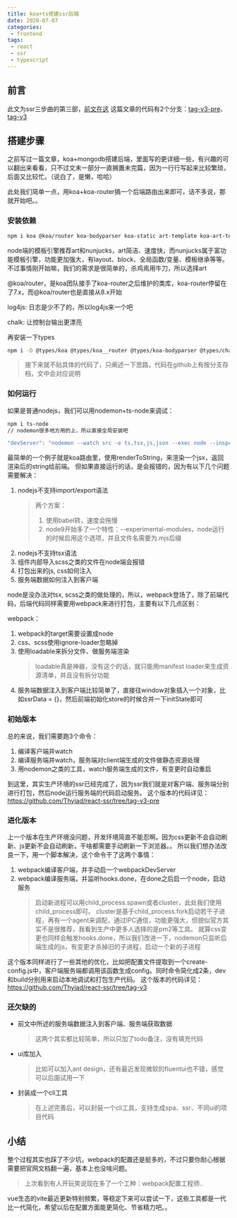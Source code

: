 ```yaml
---
title: koa+ts搭建ssr后端
date: 2020-07-07
categories:
 - frontend
tags:
 - react
 - ssr
 - typescript
---
```


## 前言
此文为ssr三步曲的第三部，[前文在这](https://www.keepjs.com/_posts/2020-06-18-%E4%BD%BF%E7%94%A8react-router+hooks%E6%90%AD%E5%BB%BA%E5%9F%BA%E7%A1%80%E6%A1%86%E6%9E%B6.html)
这篇文章的代码有2个分支：[tag-v3-pre](https://github.com/Thyiad/react-ssr/tree/tag-v3-pre)、[tag-v3](https://github.com/Thyiad/react-ssr/tree/tag-v3)

## 搭建步骤
之前写过一篇文章，koa+mongodb搭建后端，里面写的更详细一些，有兴趣的可以翻出来看看，只不过文末一部分一直搁置未完篇，因为一行行写起来比较繁琐，后面又比较忙。（说白了，是懒，哈哈）

此处我们简单一点，用koa+koa-router搞一个后端路由出来即可，话不多说，那就开始吧。。

### 安装依赖
``` bash
npm i koa @koa/router koa-bodyparser koa-static art-template koa-art-template log4js chalk
```
node端的模板引擎推荐art和nunjucks，art简洁、速度快，而nunjucks属于富功能模板引擎，功能更加强大，有layout、block、全局函数/变量、模板继承等等。
不过事情刚开始嘛，我们的需求是很简单的，杀鸡焉用牛刀，所以选择art

@koa/router，是koa团队接手了koa-router之后维护的类库，koa-router停留在了7.x，而@koa/router也是直接从8.x开始

log4js: 日志是少不了的，所以log4js来一个吧

chalk: 让控制台输出更漂亮

再安装一下types
``` bash
npm i -D @types/koa @types/koa__router @types/koa-bodyparser @types/chalk
```

> 接下来就不贴具体的代码了，只阐述一下思路，代码在github上有按分支存档，文中会对应说明

### 如何运行
如果是普通nodejs，我们可以用nodemon+ts-node来调试：
``` bash
npm i ts-node
// nodemon很多地方用的上，所以直接全局安装吧
```
``` js
"devServer": "nodemon --watch src -e ts,tsx,js,json --exec node --inspect=127.0.0.1:9229 -r ts-node/register ./src/server/app.ts",
```

最简单的一个例子就是koa路由里，使用renderToString，来渲染一个jsx，返回渲染后的string给前端。
但如果直接运行的话，是会报错的，因为有以下几个问题需要解决：
1. nodejs不支持import/export语法
    > 两个方案：
    > 1. 使用babel转，速度会拖慢
    > 2. node9开始多了一个特性：--experimental-modules，node运行的时候启用这个选项，并且文件名需要为.mjs后缀
2. nodejs不支持tsx语法
3. 组件内部导入scss之类的文件在node端会报错
4. 打包出来的js, css如何注入
5. 服务端数据如何注入到客户端

node是没办法对tsx, scss之类的做处理的，所以，webpack登场了，除了前端代码，后端代码同样需要用webpack来进行打包，主要有以下几点区别：

webpack：
1. webpack的target需要设置成node
2. css、scss使用ignore-loader忽略掉
3. 使用loadable来拆分文件、做服务端渲染
    > loadable真是神器，没有这个的话，就只能用manifest loader来生成资源清单，并且没有拆分功能
4. 服务端数据注入到客户端比较简单了，直接往window对象插入一个对象，比如ssrData = {}，然后前端初始化store的时候合并一下initState即可

### 初始版本
总的来说，我们需要跑3个命令：
1. 编译客户端并watch
2. 编译服务端并watch，服务端对client端生成的文件做静态资源处理
3. 用nodemon之类的工具，watch服务端生成的文件，有变更时自动重启

到这里，其实生产环境的ssr已经完成了，因为ssr我们就是对客户端、服务端分别进行打包，然后node运行服务端的代码启动服务。
这个版本的代码详见：https://github.com/Thyiad/react-ssr/tree/tag-v3-pre

### 进化版本
上一个版本在生产环境没问题，开发环境简直不能忍啊。因为css更新不会自动刷新、js更新不会自动刷新，干啥都需要手动刷新一下浏览器。。
所以我们想办法改良一下，用一个脚本解决，这个命令干了这两个事情：
1. webpack编译客户端，并手动启一个webpackDevServer
2. webpack编译服务端，并监听hooks.done，在done之后启一个node，启动服务
    > 启动新进程可以用child_process.spawn或者cluster，此处我们使用child_process即可。
    > cluster是基于child_process.fork启动若干子进程，再有一个agent来调配，通过IPC通信，功能更强大，但貌似官方其实不是很推荐，我看到生产中更多人选择的是pm2等工具。
    > 就算css变更也同样会触发hooks.done，所以我们改进一下，nodemon只监听后端生成的js，有变更才杀掉旧的子进程，启动一个新的子进程

这个版本同样进行了一些其他的优化，比如把配置文件提取到一个create-config.js中，客户端服务端都调用该函数生成config。同时命令简化成2条，dev和build分别用来启动本地调试和打包生产代码。
这个版本的代码详见：https://github.com/Thyiad/react-ssr/tree/tag-v3

### 还欠缺的
- 前文中所述的服务端数据注入到客户端、服务端获取数据
    > 这两个其实都比较简单，所以只加了todo备注，没有填充代码
- ui库加入
    > 比如可以加入ant design，还有最近发现微软的fluentui也不错，感觉可以后面试用一下
- 封装成一个cli工具
    > 在上述完善后，可以封装一个cli工具，支持生成spa、ssr、不同ui的项目代码

## 小结
整个过程其实也踩了不少坑，webpack的配置还是挺多的，不过只要你耐心根据需要把官网文档翻一遍，基本上也没啥问题。
> 上次看到有人开玩笑说现在多了一个工种：webpack配置工程师..

vue生态的vite最近更新特别频繁，等稳定下来可以尝试一下，这些工具都是一代比一代简化，希望以后在配置方面能更简化、节省精力吧。。
